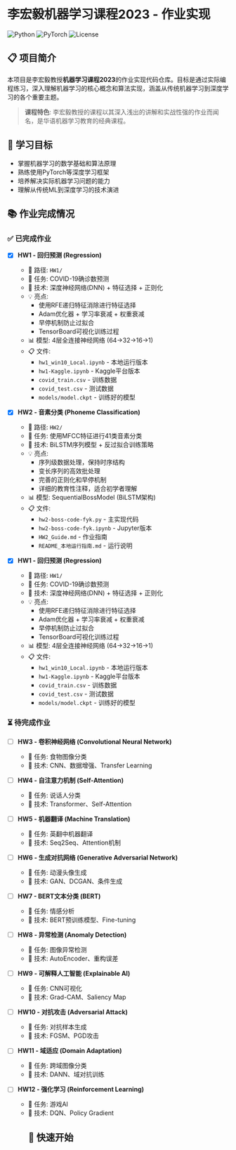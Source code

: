 # 李宏毅机器学习课程2023 - 作业实现

![Python](https://img.shields.io/badge/Python-3.8+-blue.svg)
![PyTorch](https://img.shields.io/badge/PyTorch-1.9+-orange.svg)
![License](https://img.shields.io/badge/License-MIT-green.svg)

## 📋 项目简介

本项目是李宏毅教授**机器学习课程2023**的作业实现代码仓库。目标是通过实际编程练习，深入理解机器学习的核心概念和算法实现，涵盖从传统机器学习到深度学习的各个重要主题。

> **课程特色**: 李宏毅教授的课程以其深入浅出的讲解和实战性强的作业而闻名，是华语机器学习教育的经典课程。

## 🎯 学习目标

- 掌握机器学习的数学基础和算法原理
- 熟练使用PyTorch等深度学习框架
- 培养解决实际机器学习问题的能力
- 理解从传统ML到深度学习的技术演进

## 📚 作业完成情况

### ✅ 已完成作业

- [X] **HW1 - 回归预测 (Regression)**

  - 📁 路径: `HW1/`
  - 🎯 任务: COVID-19确诊数预测
  - 🔧 技术: 深度神经网络(DNN) + 特征选择 + 正则化
  - 💡 亮点:
    - 使用RFE递归特征消除进行特征选择
    - Adam优化器 + 学习率衰减 + 权重衰减
    - 早停机制防止过拟合
    - TensorBoard可视化训练过程
  - 📊 模型: 4层全连接神经网络 (64→32→16→1)
  - 📋 文件:
    - `hw1_win10_Local.ipynb` - 本地运行版本
    - `hw1-Kaggle.ipynb` - Kaggle平台版本
    - `covid_train.csv` - 训练数据
    - `covid_test.csv` - 测试数据
    - `models/model.ckpt` - 训练好的模型
- [X] **HW2 - 音素分类 (Phoneme Classification)**

  - 📁 路径: `HW2/`
  - 🎯 任务: 使用MFCC特征进行41类音素分类
  - 🔧 技术: BiLSTM序列模型 + 反过拟合训练策略
  - 💡 亮点:
    - 序列级数据处理，保持时序结构
    - 变长序列的高效批处理
    - 完善的正则化和早停机制
    - 详细的教育性注释，适合初学者理解
  - 📊 模型: SequentialBossModel (BiLSTM架构)
  - 📋 文件:
    - `hw2-boss-code-fyk.py` - 主实现代码
    - `hw2-boss-code-fyk.ipynb` - Jupyter版本
    - `HW2_Guide.md` - 作业指南
    - `README_本地运行指南.md` - 运行说明
- [X] **HW1 - 回归预测 (Regression)**

  - 📁 路径: `HW1/`
  - 🎯 任务: COVID-19确诊数预测
  - 🔧 技术: 深度神经网络(DNN) + 特征选择 + 正则化
  - 💡 亮点:
    - 使用RFE递归特征消除进行特征选择
    - Adam优化器 + 学习率衰减 + 权重衰减
    - 早停机制防止过拟合
    - TensorBoard可视化训练过程
  - 📊 模型: 4层全连接神经网络 (64→32→16→1)
  - 📋 文件:
    - `hw1_win10_Local.ipynb` - 本地运行版本
    - `hw1-Kaggle.ipynb` - Kaggle平台版本
    - `covid_train.csv` - 训练数据
    - `covid_test.csv` - 测试数据
    - `models/model.ckpt` - 训练好的模型

### ⏳ 待完成作业

- [ ] **HW3 - 卷积神经网络 (Convolutional Neural Network)**

  - 🎯 任务: 食物图像分类
  - 🔧 技术: CNN、数据增强、Transfer Learning
- [ ] **HW4 - 自注意力机制 (Self-Attention)**

  - 🎯 任务: 说话人分类
  - 🔧 技术: Transformer、Self-Attention
- [ ] **HW5 - 机器翻译 (Machine Translation)**

  - 🎯 任务: 英翻中机器翻译
  - 🔧 技术: Seq2Seq、Attention机制
- [ ] **HW6 - 生成对抗网络 (Generative Adversarial Network)**

  - 🎯 任务: 动漫头像生成
  - 🔧 技术: GAN、DCGAN、条件生成
- [ ] **HW7 - BERT文本分类 (BERT)**

  - 🎯 任务: 情感分析
  - 🔧 技术: BERT预训练模型、Fine-tuning
- [ ] **HW8 - 异常检测 (Anomaly Detection)**

  - 🎯 任务: 图像异常检测
  - 🔧 技术: AutoEncoder、重构误差
- [ ] **HW9 - 可解释人工智能 (Explainable AI)**

  - 🎯 任务: CNN可视化
  - 🔧 技术: Grad-CAM、Saliency Map
- [ ] **HW10 - 对抗攻击 (Adversarial Attack)**

  - 🎯 任务: 对抗样本生成
  - 🔧 技术: FGSM、PGD攻击
- [ ] **HW11 - 域适应 (Domain Adaptation)**

  - 🎯 任务: 跨域图像分类
  - 🔧 技术: DANN、域对抗训练
- [ ] **HW12 - 强化学习 (Reinforcement Learning)**

  - 🎯 任务: 游戏AI
  - 🔧 技术: DQN、Policy Gradient
    ## 🚀 快速开始
